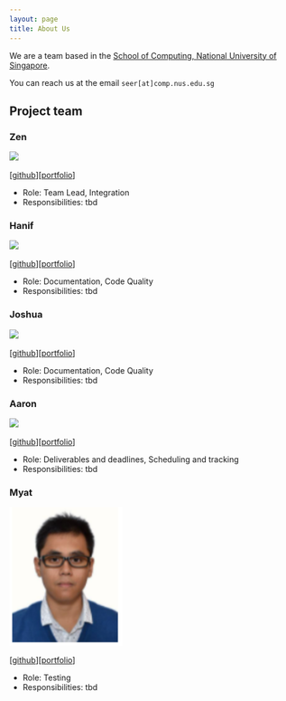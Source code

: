 ```yaml
---
layout: page
title: About Us
---
```


We are a team based in the [School of Computing, National University of Singapore](http://www.comp.nus.edu.sg).

You can reach us at the email `seer[at]comp.nus.edu.sg`

## Project team

### Zen

<img src="images/johndoe.png" width="200px">


[[github](https://github.com/johndoe)][[portfolio](team/johndoe.md)]

* Role: Team Lead, Integration
* Responsibilities: tbd

### Hanif

<img src="images/johndoe.png" width="200px">

[[github](http://github.com/johndoe)][[portfolio](team/johndoe.md)]

* Role: Documentation, Code Quality
* Responsibilities: tbd

### Joshua

<img src="images/johndoe.png" width="200px">

[[github](http://github.com/johndoe)][[portfolio](team/johndoe.md)]

* Role: Documentation, Code Quality
* Responsibilities: tbd

### Aaron

<img src="images/johndoe.png" width="200px">

[[github](http://github.com/johndoe)][[portfolio](team/johndoe.md)]

* Role: Deliverables and deadlines, Scheduling and tracking
* Responsibilities: tbd

### Myat

<img src="images/nusmhk.png" width="200px">

[[github](http://github.com/NUSmhk)][[portfolio](team/nusmhk.md)]

* Role: Testing
* Responsibilities: tbd

